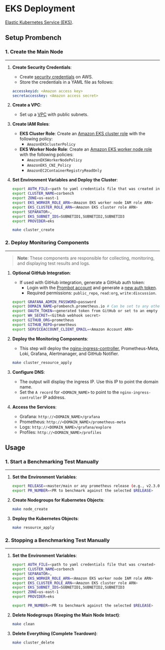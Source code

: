 # EKS Deployment

[Elastic Kubernetes Service (EKS)](https://aws.amazon.com/eks/).

## Setup Prombench

### 1. Create the Main Node

---

1. **Create Security Credentials**:
    - Create [security credentials](https://docs.aws.amazon.com/general/latest/gr/aws-sec-cred-types.html) on AWS.
    - Store the credentials in a YAML file as follows:

    ```yaml
    accesskeyid: <Amazon access key>
    secretaccesskey: <Amazon access secret>
    ```

2. **Create a VPC**:
    - Set up a [VPC](https://docs.aws.amazon.com/eks/latest/userguide/create-public-private-vpc.html) with public subnets.

3. **Create IAM Roles**:
    - **EKS Cluster Role**: Create an [Amazon EKS cluster role](https://docs.aws.amazon.com/eks/latest/userguide/service_IAM_role.html) with the following policy:
        - `AmazonEKSclusterPolicy`
    - **EKS Worker Node Role**: Create an [Amazon EKS worker node role](https://docs.aws.amazon.com/eks/latest/userguide/worker_node_IAM_role.html) with the following policies:
        - `AmazonEKSWorkerNodePolicy`
        - `AmazonEKS_CNI_Policy`
        - `AmazonEC2ContainerRegistryReadOnly`

4. **Set Environment Variables and Deploy the Cluster**:

    ```bash
    export AUTH_FILE=<path to yaml credentials file that was created in the last step>
    export CLUSTER_NAME=corbench
    export ZONE=us-east-1
    export EKS_WORKER_ROLE_ARN=<Amazon EKS worker node IAM role ARN>
    export EKS_CLUSTER_ROLE_ARN=<Amazon EKS cluster role ARN>
    export SEPARATOR=, 
    export EKS_SUBNET_IDS=SUBNETID1,SUBNETID2,SUBNETID3
    export PROVIDER=eks

    make cluster_create
    ```

### 2. Deploy Monitoring Components

---

> **Note**: These components are responsible for collecting, monitoring, and displaying test results and logs.

1. **Optional GitHub Integration**:
    - If used with GitHub integration, generate a GitHub auth token:
        - Login with the [Prombot account](https://github.com/prombot) and generate a [new auth token](https://github.com/settings/tokens).
        - Required permissions: `public_repo`, `read:org`, `write:discussion`.

    ```bash
    export GRAFANA_ADMIN_PASSWORD=password
    export DOMAIN_NAME=prombench.prometheus.io # Can be set to any other custom domain or an empty string if not used with the GitHub integration.
    export OAUTH_TOKEN=<generated token from GitHub or set to an empty string " ">
    export WH_SECRET=<GitHub webhook secret>
    export GITHUB_ORG=prometheus
    export GITHUB_REPO=prometheus
    export SERVICEACCOUNT_CLIENT_EMAIL=<Amazon Account ARN>
    ```

2. **Deploy the Monitoring Components**:
    - This step will deploy the [nginx-ingress-controller](https://github.com/kubernetes/ingress-nginx), Prometheus-Meta, Loki, Grafana, Alertmanager, and GitHub Notifier.

    ```bash
    make cluster_resource_apply
    ```

3. **Configure DNS**:
    - The output will display the ingress IP. Use this IP to point the domain name.
    - Set the `A record` for `<DOMAIN_NAME>` to point to the `nginx-ingress-controller` IP address.

4. **Access the Services**:
    - Grafana: `http://<DOMAIN_NAME>/grafana`
    - Prometheus: `http://<DOMAIN_NAME>/prometheus-meta`
    - Logs: `http://<DOMAIN_NAME>/grafana/explore`
    - Profiles: `http://<DOMAIN_NAME>/profiles`

## Usage

### 1. Start a Benchmarking Test Manually

---

1. **Set the Environment Variables**:

    ```bash
    export RELEASE=<master/main or any prometheus release (e.g., v2.3.0)>
    export PR_NUMBER=<PR to benchmark against the selected $RELEASE>
    ```

2. **Create Nodegroups for Kubernetes Objects**:

    ```bash
    make node_create
    ```

3. **Deploy the Kubernetes Objects**:

    ```bash
    make resource_apply
    ```

### 2. Stopping a Benchmarking Test Manually

---

1. **Set the Environment Variables**:

    ```bash
    export AUTH_FILE=<path to yaml credentials file that was created>
    export CLUSTER_NAME=corbench
    export SEPARATOR=,
    export EKS_WORKER_ROLE_ARN=<Amazon EKS worker node IAM role ARN>
    export EKS_CLUSTER_ROLE_ARN=<Amazon EKS cluster role ARN>
    export EKS_SUBNET_IDS=SUBNETID1,SUBNETID2,SUBNETID3
    export ZONE=us-east-1
    export PROVIDER=eks

    export PR_NUMBER=<PR to benchmark against the selected $RELEASE>
    ```

2. **Delete Nodegroups (Keeping the Main Node Intact)**:

    ```bash
    make clean
    ```

3. **Delete Everything (Complete Teardown)**:

    ```bash
    make cluster_delete
    ```
